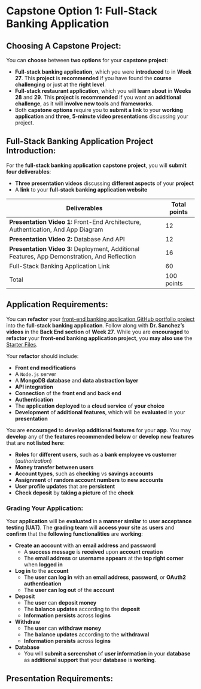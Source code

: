 # Capstone Option 1: Full-Stack Banking Application

## Choosing A Capstone Project:

You can **choose** between **two options** for your **capstone project**:

* **Full-stack banking application**, which you were **introduced** to in **Week 27**. This **project** is **recommended** if you have found the **course challenging** or just at the **right level**. 
* **Full-stack restaurant application**, which you will **learn about** in **Weeks 28** and **29**. This **project** is **recommended** if you want an **additional challenge**, as it will **involve new tools** and **frameworks**. 
* Both **capstone options** require you to **submit a link** to your **working application** and **three**, **5-minute video presentations** discussing your project.

## Full-Stack Banking Application Project Introduction:

For the **full-stack banking application capstone project**, you will **submit four deliverables**:

* **Three presentation videos** discussing **different aspects** of your **project**
* A **link** to your **full-stack banking application website**

| Deliverables                                                                             | Total points  |
|------------------------------------------------------------------------------------------|---------------|
| **Presentation Video 1:** Front-End Architecture, Authentication, And App Diagram            | 12            |
| **Presentation Video 2:** Database And API                                                   | 12            |
| **Presentation Video 3:** Deployment, Additional Features, App Demonstration, And Reflection | 16            |
| Full-Stack Banking Application Link                                                      | 60            |
| Total                                                                                    | 100 points    |

## Application Requirements:

You can **refactor** your [front-end banking application GitHub portfolio project]() into the **full-stack banking application**. Follow along with **Dr. Sanchez’s videos** in the **Back End section** of **Week 27**. While you are **encouraged** to **refactor** your **front-end banking application project**, you **may also use** the [Starter Files](/Starter_Files).

Your **refactor** should include:

* **Front end modifications**
* A `Node.js` server 
* A **MongoDB database** and **data abstraction layer**
* **API integration**
* **Connection** of the **front end** and **back end**
* **Authentication** 
* The **application deployed** to a **cloud service** of **your choice**
* **Development** of **additional features**, which will be **evaluated** in your **presentation**

You are **encouraged** to **develop additional features** for your **app**. You may **develop** any of the **features recommended below** or **develop new features** that are **not listed here**:

* **Roles** for **different users**, such as a **bank employee vs customer** (*authorization*)
* **Money transfer between users**
* **Account types**, such as **checking** vs **savings accounts**
* **Assignment** of **random account numbers** to **new accounts**
* **User profile updates** that are **persistent**
* **Check deposit** by **taking a picture** of the **check**

### Grading Your Application:

Your **application** will be **evaluated** in a **manner similar** to **user acceptance testing (UAT)**. The **grading team** will **access your site** as **users** and **confirm** that the **following functionalities** are **working**:

* **Create an account** with an **email address** and **password**
  * A **success message** is **received** upon **account creation**
  * The **email address** or **username appears** at the **top right corner** when **logged in**
* **Log in** to the **account**
  * The **user can log in** with an **email address**, **password**, or **OAuth2 authentication** 
  * The **user can log out** of the **account**
* **Deposit**
  * The **user** can **deposit money**
  * The **balance updates** according to the **deposit**
  * **Information persists** across **logins**
* **Withdraw**
  * The **user** can **withdraw money**
  * The **balance updates** according to the **withdrawal**
  * **Information persists** across **logins**
* **Database**
  * You will **submit a screenshot** of **user information** in your **database** as **additional support** that your **database** is **working**.

## Presentation Requirements:

